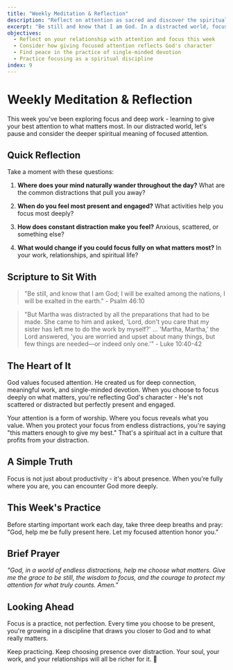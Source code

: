 ```yaml
---
title: "Weekly Meditation & Reflection"
description: "Reflect on attention as sacred and discover the spiritual discipline of focusing on what matters most"
excerpt: "Be still and know that I am God. In a distracted world, focused attention becomes an act of worship."
objectives:
  - Reflect on your relationship with attention and focus this week
  - Consider how giving focused attention reflects God's character
  - Find peace in the practice of single-minded devotion
  - Practice focusing as a spiritual discipline
index: 9
---
```


# Weekly Meditation & Reflection

This week you've been exploring focus and deep work - learning to give your best
attention to what matters most. In our distracted world, let's pause and
consider the deeper spiritual meaning of focused attention.

## Quick Reflection

Take a moment with these questions:

1. **Where does your mind naturally wander throughout the day?** What are the
   common distractions that pull you away?

2. **When do you feel most present and engaged?** What activities help you focus
   most deeply?

3. **How does constant distraction make you feel?** Anxious, scattered, or
   something else?

4. **What would change if you could focus fully on what matters most?** In your
   work, relationships, and spiritual life?

## Scripture to Sit With

> "Be still, and know that I am God; I will be exalted among the nations, I will
> be exalted in the earth." - Psalm 46:10

> "But Martha was distracted by all the preparations that had to be made. She
> came to him and asked, 'Lord, don't you care that my sister has left me to do
> the work by myself?' ... 'Martha, Martha,' the Lord answered, 'you are worried
> and upset about many things, but few things are needed—or indeed only one.'" -
> Luke 10:40-42

## The Heart of It

God values focused attention. He created us for deep connection, meaningful
work, and single-minded devotion. When you choose to focus deeply on what
matters, you're reflecting God's character - He's not scattered or distracted
but perfectly present and engaged.

Your attention is a form of worship. Where you focus reveals what you value.
When you protect your focus from endless distractions, you're saying "this
matters enough to give my best." That's a spiritual act in a culture that
profits from your distraction.

## A Simple Truth

Focus is not just about productivity - it's about presence. When you're fully
where you are, you can encounter God more deeply.

## This Week's Practice

Before starting important work each day, take three deep breaths and pray: "God,
help me be fully present here. Let my focused attention honor you."

## Brief Prayer

_"God, in a world of endless distractions, help me choose what matters. Give me
the grace to be still, the wisdom to focus, and the courage to protect my
attention for what truly counts. Amen."_

## Looking Ahead

Focus is a practice, not perfection. Every time you choose to be present, you're
growing in a discipline that draws you closer to God and to what really matters.

Keep practicing. Keep choosing presence over distraction. Your soul, your work,
and your relationships will all be richer for it. 🎯
